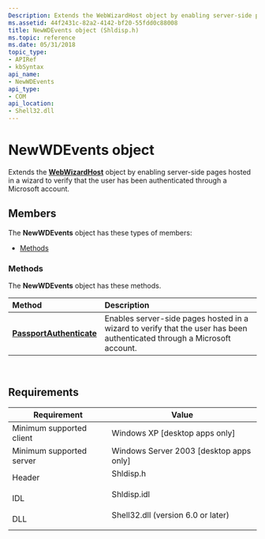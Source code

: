 ```yaml
---
Description: Extends the WebWizardHost object by enabling server-side pages hosted in a wizard to verify that the user has been authenticated through a Microsoft account.
ms.assetid: 44f2431c-82a2-4142-bf20-55fdd0c88008
title: NewWDEvents object (Shldisp.h)
ms.topic: reference
ms.date: 05/31/2018
topic_type: 
- APIRef
- kbSyntax
api_name: 
- NewWDEvents
api_type: 
- COM
api_location: 
- Shell32.dll
---
```


# NewWDEvents object

Extends the [**WebWizardHost**](webwizardhost.md) object by enabling server-side pages hosted in a wizard to verify that the user has been authenticated through a Microsoft account.

## Members

The **NewWDEvents** object has these types of members:

-   [Methods](#methods)

### Methods

The **NewWDEvents** object has these methods.



| Method                                                            | Description                                                                                                                         |
|:------------------------------------------------------------------|:------------------------------------------------------------------------------------------------------------------------------------|
| [**PassportAuthenticate**](inewwdevents-passportauthenticate.md) | Enables server-side pages hosted in a wizard to verify that the user has been authenticated through a Microsoft account.<br/> |



 

## Requirements



| Requirement | Value |
|-------------------------------------|---------------------------------------------------------------------------------------------------------------|
| Minimum supported client<br/> | Windows XP \[desktop apps only\]<br/>                                                                   |
| Minimum supported server<br/> | Windows Server 2003 \[desktop apps only\]<br/>                                                          |
| Header<br/>                   | <dl> <dt>Shldisp.h</dt> </dl>                          |
| IDL<br/>                      | <dl> <dt>Shldisp.idl</dt> </dl>                        |
| DLL<br/>                      | <dl> <dt>Shell32.dll (version 6.0 or later)</dt> </dl> |



 

 




